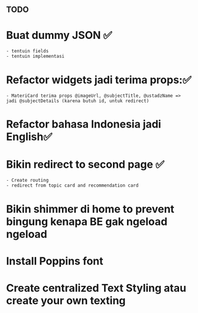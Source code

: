 ## TODO

# Buat dummy JSON ✅
    - tentuin fields
    - tentuin implementasi

# Refactor widgets jadi terima props:✅
    - MateriCard terima props @imageUrl, @subjectTitle, @ustadzName => jadi @subjectDetails (karena butuh id, untuk redirect)

# Refactor bahasa Indonesia jadi English✅

# Bikin redirect to second page ✅
    - Create routing
    - redirect from topic card and recommendation card

# Bikin shimmer di home to prevent bingung kenapa BE gak ngeload ngeload

# Install Poppins font

# Create centralized Text Styling atau create your own texting
